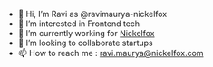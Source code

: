 - 👋 Hi, I’m Ravi as @ravimaurya-nickelfox
- 👀 I’m interested in Frontend tech
- 🌱 I’m currently working for [Nickelfox](https:nickelfox.com)
- 💞️ I’m looking to collaborate startups
- 📫 How to reach me : ravi.maurya@nickelfox.com

<!---
ravimaurya-nickelfox/ravimaurya-nickelfox is a ✨ special ✨ repository because its `README.md` (this file) appears on your GitHub profile.
You can click the Preview link to take a look at your changes.
--->
